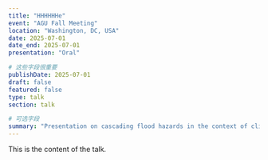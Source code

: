 ```yaml
---
title: "HHHHHHe"
event: "AGU Fall Meeting"
location: "Washington, DC, USA"
date: 2025-07-01
date_end: 2025-07-01
presentation: "Oral"

# 这些字段很重要
publishDate: 2025-07-01
draft: false
featured: false
type: talk
section: talk

# 可选字段
summary: "Presentation on cascading flood hazards in the context of climate change."
---
```


This is the content of the talk.